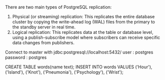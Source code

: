There are two main types of PostgreSQL replication:

1. Physical (or streaming) replication: This replicates the entire database cluster by copying the write-ahead log (WAL)
   files from the primary to the standby server in real time.
2. Logical replication: This replicates data at the table or database level, using a publish-subscribe model where
   subscribers can receive specific data changes from publishers.

Connect to master with
jdbc:postgresql://localhost:5432/
user : postgres
password : postgres

CREATE TABLE words(name text);
INSERT INTO words VALUES ('Hour'), ('Island'), ('Knot'), ('Pneumonia'), ('Psychology'), ('Wrist');